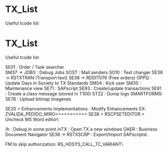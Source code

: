 # TX_List
Useful tcode list

# TX_List
Useful tcode list

SE01 : Order / Task searcher \
SM37 -> JDBG : Debug Jobs
SOST : Mail senders
SO10 : Text changer
SE38 -> RSTXTRAN (Transport text)
SE38 -> RDDIT076 (Free orders)
OPPQ : Update Days in Society to TX Standards
SM04 : Kick user
SM30 : Maintenance view
SE71 : SAPscript
SE93 : Create/update transactions
SE91 : Create a class message (stored in T100)
ST22 : Dump logs
SMARTFORMS:
SE78 : Upload bitmap imagenes

SE20 > Enhancements Implementations : Modify Enhancements EX: ZVALIDA_PEDIDO_MIRO===========
SE38 > RSCPSETEDITOR > Uncheck MS Word editor\

/h : Debug in some point
/nTX : Open TX a new windows
OAER : Business Document Navigator
SE38 -> RSTXSCRP : Export/Import SAPscripts\

FM to skip authorization: RS_HDSYS_CALL_TC_VARIANT\
